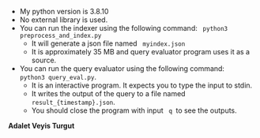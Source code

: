 * My python version is 3.8.10
* No external library is used.
* You can run the indexer using the following command: <code> python3 preprocess_and_index.py</code> 
  * It will generate a json file named <code> myindex.json</code>
  * It is approximately 35 MB and query evaluator program uses it as a source.
* You can run the query evaluator using the following command: <code> python3 query_eval.py</code>.
  * It is an interactive program. It expects you to type the input to stdin.
  * It writes the output of the query to a file named <code> result_{timestamp}.json</code>.
  * You should close the program with input <code> q </code>to see the outputs.

**Adalet Veyis Turgut**